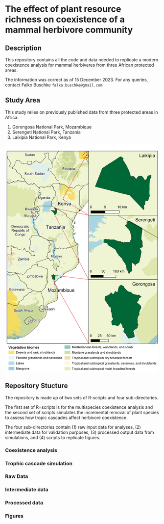 # The effect of plant resource richness on coexistence of a mammal herbivore community

## Description
This repository contains all the code and data needed to replicate a modern coexistence analysis for mammal herbiveres from three African protected areas.

The information was correct as of 15 December 2023. For any queries, contact Falko Buschke `falko.buschke@gmail.com`

## Study Area
This study relies on previously published data from three protected areas in Africa:

1. Gorongosa National Park, Mozambique
2. Serengeti National Park, Tanzania
3. Laikipia National Park, Kenya

<img src="https://github.com/falko-buschke/ModernCoexistence/blob/main/Study%20Area%20Map.png" alt="Study Area" width="500"/>

## Repository Stucture
The repository is made up of two sets of R-scripts and four sub-directories. 

The first set of R=scripts is for the multispecies coexistence analysis and the second set of scripts simulates the incremental removal of plant species to assess how tropic cascades affect herbivore coexistence. 

The four sub-directories contain (1) raw input data for analyses, (2) intermediate data for validation purposes, (3) processed output data from simulations, and (4) scripts to replicate figures.

### Coexistence analysis

### Trophic cascade simulation

### Raw Data

### Intermediate data

### Processed data

### Figures
